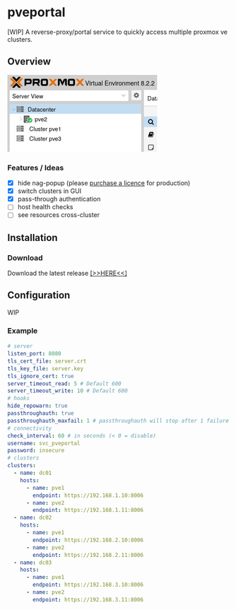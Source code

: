 # pveportal

[WIP] A reverse-proxy/portal service to quickly access multiple proxmox ve clusters.

## Overview

![screenshot of switcher](/docs/gui-switch.jpeg)

### Features / Ideas

- [x] hide nag-popup (please [purchase a licence](https://www.proxmox.com/en/proxmox-virtual-environment/pricing) for production)
- [x] switch clusters in GUI
- [x] pass-through authentication
- [ ] host health checks
- [ ] see resources cross-cluster

## Installation

### Download

Download the latest release [[>>HERE<<]](https://github.com/Marco98/pveportal/releases/latest)

## Configuration

WIP

### Example

```yaml
# server
listen_port: 8080
tls_cert_file: server.crt
tls_key_file: server.key
tls_ignore_cert: true
server_timeout_read: 5 # Default 600
server_timeout_write: 10 # Default 600
# hooks
hide_repowarn: true
passthroughauth: true
passthroughauth_maxfail: 1 # passthroughauth will stop after 1 failure (0 = infinite)
# connectivity
check_interval: 60 # in seconds (< 0 = disable)
username: svc_pveportal
password: insecure
# clusters
clusters:
  - name: dc01
    hosts:
      - name: pve1
        endpoint: https://192.168.1.10:8006
      - name: pve2
        endpoint: https://192.168.1.11:8006
  - name: dc02
    hosts:
      - name: pve1
        endpoint: https://192.168.2.10:8006
      - name: pve2
        endpoint: https://192.168.2.11:8006
  - name: dc03
    hosts:
      - name: pve1
        endpoint: https://192.168.3.10:8006
      - name: pve2
        endpoint: https://192.168.3.11:8006
```
